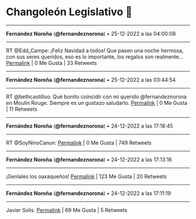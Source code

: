 # Changoleón Legislativo 🙈
*****
**Fernández Noroña** (**@fernandeznorona**) • 25-12-2022 a las 04:00:08
*****
RT @Edd_Campe: ¡Feliz Navidad a todos! Que pasen una noche hermosa, con sus seres queridos, eso es lo importante, los regalos son realmente…
[Permalink](https://twitter.com/fernandeznorona/status/1606983125481000961) | 0 Me Gusta | 33 Retweets
*****
**Fernández Noroña** (**@fernandeznorona**) • 25-12-2022 a las 03:44:54
*****
RT @bethcastilloo: Qué bonito coincidir con mi querido @fernandeznorona en Moulin Rouge. Siempre es un gustazo saludarlo.
[Permalink](https://twitter.com/fernandeznorona/status/1606979294391160832) | 0 Me Gusta | 11 Retweets
*****
**Fernández Noroña** (**@fernandeznorona**) • 24-12-2022 a las 17:18:45
*****
RT @SoyNinoCanun:
[Permalink](https://twitter.com/fernandeznorona/status/1606821716965171205) | 0 Me Gusta | 749 Retweets
*****
**Fernández Noroña** (**@fernandeznorona**) • 24-12-2022 a las 17:13:16
*****
¡Geniales los oaxaqueños!
[Permalink](https://twitter.com/fernandeznorona/status/1606820338930786304) | 123 Me Gusta | 20 Retweets
*****
**Fernández Noroña** (**@fernandeznorona**) • 24-12-2022 a las 17:11:19
*****
Javier Solís.
[Permalink](https://twitter.com/fernandeznorona/status/1606819847605739520) | 69 Me Gusta | 5 Retweets